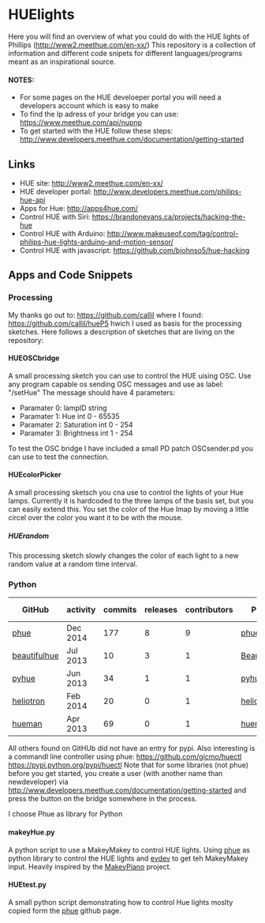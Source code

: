 # HUElights

Here you will find an overview of what you could do with the HUE lights of Phillips (http://www2.meethue.com/en-xx/) 
This repository is a collection of information and different code snipets for different languages/programs meant as an inspirational source.

#### NOTES: 

* For some pages on the HUE develoeper portal you will need a developers account which is easy to make
* To find the Ip adress of your bridge you can use: https://www.meethue.com/api/nupnp
* To get started with the HUE follow these steps: http://www.developers.meethue.com/documentation/getting-started

## Links

* HUE site: http://www2.meethue.com/en-xx/
* HUE developer portal: http://www.developers.meethue.com/philips-hue-api
* Apps for Hue: http://apps4hue.com/
* Control HUE with Siri: https://brandonevans.ca/projects/hacking-the-hue
* Control HUE with Arduino: http://www.makeuseof.com/tag/control-philips-hue-lights-arduino-and-motion-sensor/
* Control HUE with javascript: https://github.com/bjohnso5/hue-hacking

## Apps and Code Snippets

### Processing

My thanks go out to: https://github.com/callil where I found: https://github.com/callil/hueP5 hwich I used as basis for the processing sketches. Here follows a description of sketches that are living on the repository:

#### HUEOSCbridge

A small processing sketch you can use to control the HUE uising OSC.
Use any program capable os sending OSC messages and use as label: "/setHue"
The message should have 4 parameters:

* Paramater 0: lampID string
* Paramater 1: Hue  int 0 - 65535
* Paramater 2: Saturation int 0 - 254
* Paramater 3: Brightness int 1 - 254

To test the OSC bridge I have included a small PD patch OSCsender.pd you can use to test the connection.

#### HUEcolorPicker

A small processing sketsch you cna use to control the lights of your Hue lamps. Currently it is hardcoded to the three lamps of the basis set, but you can easily extend this. You set the color of the Hue lmap by moving a little circel over the color you want it to be with the mouse.

##### HUErandom

This processing sketch slowly changes the color of each light to a new random value at a random time interval.


### Python

| **GitHub** | **activity** | **commits** | **releases** | **contributors** | **Python** | **Groups** | **Schedules** |**Python 3** | **pip** | **pip3** | **easy_install** | **easy_install3** |
|---|---|---|---|---|---|---|---|---|---|---|---|---|
| [phue](https://github.com/studioimaginaire/phue) | Dec 2014 | 177 | 8 | 9 | [phue](https://pypi.python.org/pypi/phue) | yes | yes | yes | yes | yes | yes | yes |
| [beautifulhue](https://github.com/allanbunch/beautifulhue) | Jul 2013 | 10 | 3 | 1 | [BeautifulHue](https://pypi.python.org/pypi/BeautifulHue) | yes | yes | [issue](https://github.com/allanbunch/beautifulhue/issues/8) | yes | yes | yes | yes |
| [pyhue](https://github.com/aleroddepaz/pyhue) | Jun 2013 | 34 | 1 | 1 | [pyhue](https://pypi.python.org/pypi/pyhue) |yes | yes | no | yes | yes | yes | yes |
| [heliotron](https://github.com/briancline/heliotron) | Feb 2014 | 20 | 0 | 1 | [heliotron](https://pypi.python.org/pypi/heliotron) | no | no | no | no | no | no | no |
| [hueman](https://github.com/wrboyce/hueman) | Apr 2013 | 69 | 0 | 1 | [hueman](https://pypi.python.org/pypi/hueman) | yes | no | no | no | no | no | no |

All others found on GitHUb did not have an entry for pypi. Also interesting is a commandl line controller using phue: https://github.com/gicmo/huectl https://pypi.python.org/pypi/huectl Note that for some libraries (not phue) before you get started, you create a user (with another name than newdeveloper) via http://www.developers.meethue.com/documentation/getting-started and press the button on the bridge somewhere in the process.

I choose Phue as library for Python

#### makeyHue.py

A python script to use a MakeyMakey to control HUE lights. Using [phue](https://github.com/studioimaginaire/phue) as python library to control the HUE lights and [evdev](https://python-evdev.readthedocs.io/en/latest/) to get teh MakeyMakey input. Heavily inspired by the [MakeyPiano](https://github.com/merose/MakeyPiano) project.

#### HUEtest.py

A small python script demonstrating how to control Hue lights moslty copied form the [phue](https://github.com/studioimaginaire/phue) github page.

